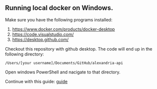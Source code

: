 ## Running local docker on Windows.
Make sure you have the following programs installed:
1. https://www.docker.com/products/docker-desktop
2. https://code.visualstudio.com/
3. https://desktop.github.com/

Checkout this repository with github desktop. The code will end up in the following directory:
```
/Users/[your username]/Documents/GitHub/alexandria-api
```
Open windows PowerShell and nacigate to that directory.

Continue with this guide: [guide](/README.md)
